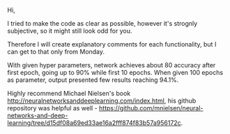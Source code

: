 Hi,

I tried to make the code as clear as possible, however it's strognly subjective, so it might still look odd for you.

Therefore I will create explanatory comments for each functionality, but I can get to that only from Monday.

With given hyper parameters, network achieves about 80 accuracy after first epoch, going up to 90% while first 10 epochs.
When given 100 epochs as parameter, output presented few results reaching 94.1%.


Highly recommend Michael Nielsen's book http://neuralnetworksanddeeplearning.com/index.html,
his github repository was helpful as well - https://github.com/mnielsen/neural-networks-and-deep-learning/tree/d15df08a69ed33ae16a2fff874f83b57a956172c.
